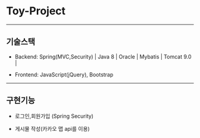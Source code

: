 # Toy-Project


------------

## 기술스택

+ Backend: Spring(MVC,Security) | Java 8 | Oracle | Mybatis | Tomcat 9.0 | 

+ Frontend: JavaScript(jQuery), Bootstrap

------------

## 구현기능

+ 로그인,회원가입 (Spring Security)

+ 게시물 작성(카카오 맵 api를 이용)
